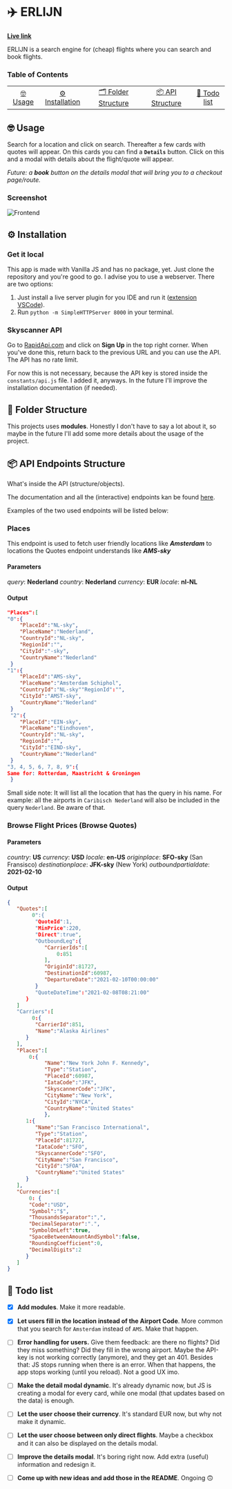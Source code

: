 #  ✈️ ERLIJN

**[Live link](https://jochemvogel.github.io/web-app-from-scratch-2021/)**

ERLIJN is a search engine for (cheap) flights where you can search and book flights.
  ### Table of Contents
<table>
    <tr>
        <td align="center"><a href="#nerd_face-usage">🤓 Usage<a></td>
        <td align="center"><a href="#gear-installation">⚙️ Installation<a></td>
        <td align="center"><a href="#open_file_folder-folder-structure">🗂 Folder Structure<a></td>
        <td align="center"><a href="#package-api-endpoints-structure">📦 API Structure<a></td>
        <td align="center"><a href="#memo-todo-list">📝 Todo list<a></td>
    </tr> 
</table>


##  :nerd_face: Usage

Search for a location and click on search. Thereafter a few cards with quotes will appear. On this cards you can find a **`Details`** button. Click on this and a modal with details about the flight/quote will appear.

*Future: a **book** button on the details modal that will bring you to a checkout page/route.*

### Screenshot

![Frontend ](https://i.ibb.co/D539yLd/Screenshot-2021-02-08-at-12-02-52.png)

<a href="installation"></a>
##  :gear: Installation

### Get it local
This app is made with Vanilla JS and has no package, yet. Just clone the repository and you're good to go. I advise you to use a webserver. There are two options:

1. Just install a live server plugin for you IDE and run it ([extension VSCode](https://marketplace.visualstudio.com/items?itemName=ritwickdey.LiveServer)).
2. Run `python -m SimpleHTTPServer 8000` in your terminal.

### Skyscanner API

Go to [RapidApi.com](https://rapidapi.com/skyscanner/api/skyscanner-flight-search) and click on **Sign Up** in the top right corner. When you've done this, return back to the previous URL and you can use the API. The API has no rate limit.

For now this is not necessary, because the API key is stored inside the `constants/api.js` file. I added it, anyways. In the future I'll improve the installation documentation (if needed).
 
 ## :open_file_folder: Folder Structure
 
 This projects uses **modules**. Honestly I don't have to say a lot about it, so maybe in the future I'll add some more details about the usage of the project.

##  :package: API Endpoints Structure


What's inside the API (structure/objects). 

The documentation and all the (interactive) endpoints kan be found [here](https://rapidapi.com/skyscanner/api/skyscanner-flight-search).

Examples of the two used endpoints will be listed below:

### Places
This endpoint is used to fetch user friendly locations like ***Amsterdam*** to locations the Quotes endpoint understands like ***AMS-sky***

#### Parameters
*query*: **Nederland**
*country*: **Nederland**
*currency*: **EUR**
*locale*: **nl-NL**

#### Output

  ```json
"Places":[
"0":{
      "PlaceId":"NL-sky",
      "PlaceName":"Nederland",
      "CountryId":"NL-sky",
      "RegionId":"",
      "CityId":"-sky",
      "CountryName":"Nederland"
   }
 "1":{
      "PlaceId":"AMS-sky",
      "PlaceName":"Amsterdam Schiphol",
      "CountryId":"NL-sky""RegionId":"",
      "CityId":"AMST-sky",
      "CountryName":"Nederland"
   }
   "2":{
      "PlaceId":"EIN-sky",
      "PlaceName":"Eindhoven",
      "CountryId":"NL-sky",
      "RegionId":"",
      "CityId":"EIND-sky",
      "CountryName":"Nederland"
   }
 "3, 4, 5, 6, 7, 8, 9":{
 Same for: Rotterdam, Maastricht & Groningen 
   }
```

Small side note: It will list all the location that has the query in his name. For example: all the airports in `Caribisch Nederland` will also be included in the query `Nederland`. Be aware of that. 

### Browse Flight Prices (Browse Quotes)

#### Parameters
*country*: **US**
*currency*: **USD**
*locale*: **en-US**
*originplace*: **SFO-sky** (San Fransisco)
*destinationplace*: **JFK-sky** (New York)
*outboundpartialdate*: **2021-02-10**


 #### Output
```json
{
   "Quotes":[
		0":{
         "QuoteId":1,
         "MinPrice":220,
         "Direct":true",
         "OutboundLeg":{
            "CarrierIds":[
				0:851
            ],
            "OriginId":81727,
            "DestinationId":60987,
            "DepartureDate":"2021-02-10T00:00:00"
         }
         "QuoteDateTime":"2021-02-08T08:21:00"
      }
   ]
   "Carriers":[
		0:{
         "CarrierId":851,
         "Name":"Alaska Airlines"
      }
   ],
   "Places":[
	   0:{
	        "Name":"New York John F. Kennedy",
	        "Type":"Station",
	        "PlaceId":60987,
	        "IataCode":"JFK",
	        "SkyscannerCode":"JFK",
	        "CityName":"New York",
	        "CityId":"NYCA",
	        "CountryName":"United States"
	        },
      1:{
         "Name":"San Francisco International",
         "Type":"Station",
         "PlaceId":81727,
         "IataCode":"SFO",
         "SkyscannerCode":"SFO",
         "CityName":"San Francisco",
         "CityId":"SFOA",
         "CountryName":"United States"
      }
   ],
   "Currencies":[
	   0: { 
	   "Code":"USD",
	   "Symbol":"$",
	   "ThousandsSeparator":",",
	   "DecimalSeparator":".",
	   "SymbolOnLeft":true,
	   "SpaceBetweenAmountAndSymbol":false,
	   "RoundingCoefficient":0,
	   "DecimalDigits":2
      }
   ]
}
```

##  :memo: Todo list

-  [x]  **Add modules**. Make it more readable.

-  [x]  **Let users fill in the location instead of the Airport Code**. More common that you search for `Amsterdam` instead of `AMS`. Make that happen.

-  [ ] **Error handling for users.** Give them feedback: are there no flights? Did they miss something? Did they fill in the wrong airport. Maybe the API-key is not working correctly (anymore), and they get an 401. Besides that: JS stops running when there is an error. When that happens, the app stops working (until you reload). Not a good UX imo.

-  [ ] **Make the detail modal dynamic**. It's already dynamic now, but JS is creating a modal for every card, while one modal (that updates based on the data) is enough.

-  [ ] **Let the user choose their currency**. It's standard EUR now, but why not make it dynamic.

-  [ ] **Let the user choose between only direct flights**. Maybe a checkbox and it can also be displayed on the details modal.

-  [ ] **Improve the details modal**. It's boring right now. Add extra (useful) information and redesign it.

-  [ ] **Come up with new ideas and add those in the README**. Ongoing 🙃
	
